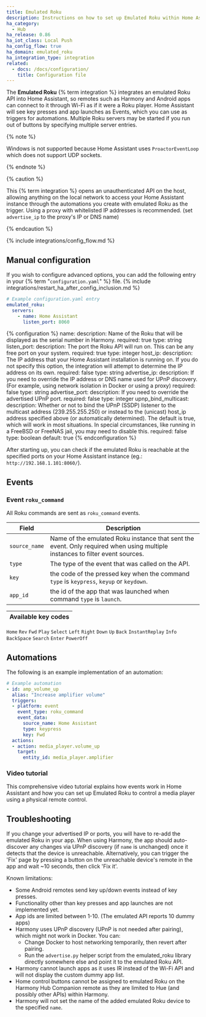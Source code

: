 ```yaml
---
title: Emulated Roku
description: Instructions on how to set up Emulated Roku within Home Assistant.
ha_category:
  - Hub
ha_release: 0.86
ha_iot_class: Local Push
ha_config_flow: true
ha_domain: emulated_roku
ha_integration_type: integration
related:
  - docs: /docs/configuration/
    title: Configuration file
---
```


The **Emulated Roku** {% term integration %} integrates an emulated Roku API into Home Assistant,
so remotes such as Harmony and Android apps can connect to it through Wi-Fi as if it were a Roku player.
Home Assistant will see key presses and app launches as Events, which you can use as triggers for automations.
Multiple Roku servers may be started if you run out of buttons by specifying multiple server entries.

{% note %}

Windows is not supported because Home Assistant uses `ProactorEventLoop` which does not support UDP sockets.

{% endnote %}

{% caution %}

This {% term integration %} opens an unauthenticated API on the host, allowing anything on the local network to access
your Home Assistant instance through the automations you create with emulated Roku as the trigger.
Using a proxy with whitelisted IP addresses is recommended. (set `advertise_ip` to the proxy's IP or DNS name)

{% endcaution %}

{% include integrations/config_flow.md %}

## Manual configuration

If you wish to configure advanced options, you can add the following entry in your {% term "`configuration.yaml`" %} file.
{% include integrations/restart_ha_after_config_inclusion.md %}

```yaml
# Example configuration.yaml entry
emulated_roku:
  servers:
    - name: Home Assistant
      listen_port: 8060
```

{% configuration %}
name:
  description: Name of the Roku that will be displayed as the serial number in Harmony.
  required: true
  type: string
listen_port:
  description: The port the Roku API will run on. This can be any free port on your system.
  required: true
  type: integer
host_ip:
  description: The IP address that your Home Assistant installation is running on. If you do not specify this option, the integration will attempt to determine the IP address on its own.
  required: false
  type: string
advertise_ip:
  description: If you need to override the IP address or DNS name used for UPnP discovery. (For example, using network isolation in Docker or using a proxy)
  required: false
  type: string
advertise_port:
  description: If you need to override the advertised UPnP port.
  required: false
  type: integer
upnp_bind_multicast:
  description: Whether or not to bind the UPnP (SSDP) listener to the multicast address (239.255.255.250) or instead to the (unicast) host_ip address specified above (or automatically determined). The default is true, which will work in most situations. In special circumstances, like running in a FreeBSD or FreeNAS jail, you may need to disable this.
  required: false
  type: boolean
  default: true
{% endconfiguration %}

After starting up, you can check if the emulated Roku is reachable at the specified ports on your Home Assistant instance (eg.: `http://192.168.1.101:8060/`).

## Events

### Event `roku_command`

All Roku commands are sent as `roku_command` events.

| Field         | Description                                                                                                                  |
| ------------- | ---------------------------------------------------------------------------------------------------------------------------- |
| `source_name` | Name of the emulated Roku instance that sent the event. Only required when using multiple instances to filter event sources. |
| `type`        | The type of the event that was called on the API.                                                                            |
| `key`         | the code of the pressed key when the command `type` is `keypress`, `keyup` or `keydown`.                                     |
| `app_id`      | the id of the app that was launched when command `type` is `launch`.                                                         |

Available key codes |
------------------- |
`Home`
`Rev`
`Fwd`
`Play`
`Select`
`Left`
`Right`
`Down`
`Up`
`Back`
`InstantReplay`
`Info`
`BackSpace`
`Search`
`Enter`
`PowerOff`

## Automations

The following is an example implementation of an automation:
```yaml
# Example automation
- id: amp_volume_up
  alias: "Increase amplifier volume"
  triggers:
  - platform: event
    event_type: roku_command
    event_data:
      source_name: Home Assistant
      type: keypress
      key: Fwd
  actions:
  - action: media_player.volume_up
    target:
      entity_id: media_player.amplifier
```

### Video tutorial

This comprehensive video tutorial explains how events work in Home Assistant and how you can set up Emulated Roku to control a media player using a physical remote control.

<lite-youtube videoid="nDHh1OjyuMA" videotitle="Event Triggers Unveiled: Control the Home Assistant Media Player with Your Remote Control!" posterquality="maxresdefault"></lite-youtube>

## Troubleshooting

If you change your advertised IP or ports, you will have to re-add the emulated Roku in your app.
When using Harmony, the app should auto-discover any changes via UPnP discovery (if `name` is unchanged) once it detects that the device is unreachable.
Alternatively, you can trigger the 'Fix' page by pressing a button on the unreachable device's remote in the app and wait ~10 seconds, then click 'Fix it'.

Known limitations:
- Some Android remotes send key up/down events instead of key presses.
- Functionality other than key presses and app launches are not implemented yet.
- App ids are limited between 1-10. (The emulated API reports 10 dummy apps)
- Harmony uses UPnP discovery (UPnP is not needed after pairing), which might not work in Docker. You can:
  - Change Docker to host networking temporarily, then revert after pairing.
  - Run the `advertise.py` helper script from the emulated_roku library directly somewhere else and point it to the emulated Roku API.
- Harmony cannot launch apps as it uses IR instead of the Wi-Fi API and will not display the custom dummy app list.
- Home control buttons cannot be assigned to emulated Roku on the Harmony Hub Companion remote as they are limited to Hue (and possibly other APIs) within Harmony.
- Harmony will not set the name of the added emulated Roku device to the specified `name`.
